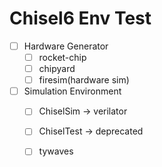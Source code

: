 Chisel6 Env Test
=======================

- [ ] Hardware Generator
  - [ ] rocket-chip
  - [ ] chipyard 
  - [ ] firesim(hardware sim)

- [ ] Simulation Environment
  - [ ] ChiselSim -> verilator
  - [ ] ChiselTest -> deprecated
  - [ ] tywaves



